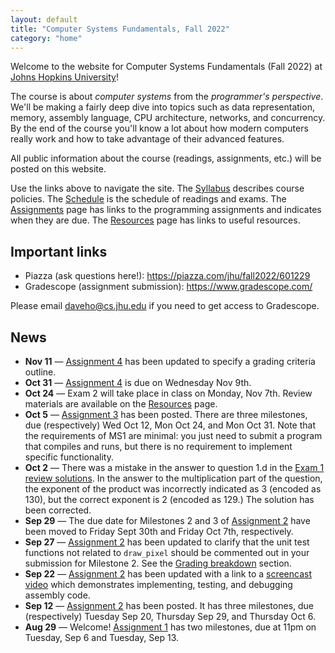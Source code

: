 ```yaml
---
layout: default
title: "Computer Systems Fundamentals, Fall 2022"
category: "home"
---
```


Welcome to the website for Computer Systems Fundamentals (Fall 2022)
at <a href="https://www.jhu.edu/">Johns Hopkins University</a>!

The course is about *computer systems* from the *programmer's
perspective*.  We'll be making a fairly deep dive into topics such
as data representation, memory, assembly language, CPU architecture,
networks, and concurrency.  By the end of the course you'll know a lot
about how modern computers really work and how to take advantage of
their advanced features.

All public information about the course (readings, assignments, etc.) will
be posted on this website.

Use the links above to navigate the site.  The [Syllabus](syllabus.html)
describes course policies. The [Schedule](schedule.html) is the schedule
of readings and exams.  The [Assignments](assignments.html) page has
links to the programming assignments and indicates when they are due.
The [Resources](resources.html) page has links to useful resources.

## Important links

* Piazza (ask questions here!): <https://piazza.com/jhu/fall2022/601229>
* Gradescope (assignment submission): <https://www.gradescope.com/>

Please email <daveho@cs.jhu.edu> if you need to get access to Gradescope.

## News

* **Nov 11** — [Assignment 4](assign/assign04.html) has been updated to
  specify a grading criteria outline.
* **Oct 31** — [Assignment 4](assign/assign04.html) is due on Wednesday
  Nov 9th.
* **Oct 24** — Exam 2 will take place in class on Monday, Nov 7th.
  Review materials are available on the [Resources](resources.html) page.
* **Oct 5** — [Assignment 3](assign/assign03.html) has been posted. There are
  three milestones, due (respectively) Wed Oct 12, Mon Oct 24, and
  Mon Oct 31. Note that the requirements of MS1 are minimal: you just
  need to submit a program that compiles and runs, but there is no
  requirement to implement specific functionality.
* **Oct 2** — There was a mistake in the answer to question 1.d in the
  [Exam 1 review solutions](resources/exam1review-solutions.html).
  In the answer to the multiplication part of the question, the
  exponent of the product was incorrectly indicated as 3 (encoded
  as 130), but the correct exponent is 2 (encoded as 129.)
  The solution has been corrected.
* **Sep 29** — The due date for Milestones 2 and 3 of [Assignment 2](assign/assign02.html)
  have been moved to Friday Sept 30th and Friday Oct 7th, respectively.
* **Sep 27** — [Assignment 2](assign/assign02.html) has been updated to clarify
  that the unit test functions not related to `draw_pixel` should be commented
  out in your submission for Milestone 2. See the [Grading breakdown](assign/assign02.html#grading-breakdown)
  section.
* **Sep 22** — [Assignment 2](assign/assign02.html) has been updated with a
  link to a [screencast video](https://jh.hosted.panopto.com/Panopto/Pages/Viewer.aspx?id=4b406360-7fbc-4875-b2e4-af1800e8286b)
  which demonstrates implementing, testing, and debugging assembly code.
* **Sep 12** — [Assignment 2](assign/assign02.html) has been posted.
  It has three milestones, due (respectively) Tuesday Sep 20, Thursday Sep 29,
  and Thursday Oct 6.
* **Aug 29** — Welcome! [Assignment 1](assign/assign01.html) has two milestones,
  due at 11pm on Tuesday, Sep 6 and Tuesday, Sep 13.
